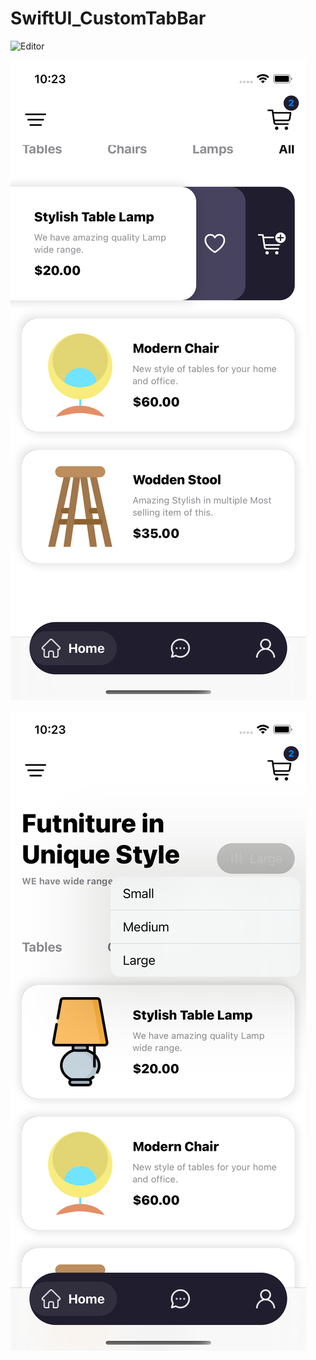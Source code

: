 # SwiftUI_CustomTabBar
 

<img src="./blob/main/SwiftUI_CustomTabBar/Assets.xcassets/screen_1.imageset/simulator_screenshot_20208B85-6C53-4E60-B0E2-1C2AD293E91C.png" alt="Editor" width="300">

![image](https://github.com/HuangWanJun/SwiftUI_CustomTabBar/blob/main/SwiftUI_CustomTabBar/Assets.xcassets/screen_2.imageset/simulator_screenshot_C438AD11-D236-483C-8A60-065FE81AE5C6.png)

![image](https://github.com/HuangWanJun/SwiftUI_CustomTabBar/blob/main/SwiftUI_CustomTabBar/Assets.xcassets/screen_3.imageset/simulator_screenshot_F735AC63-361C-4BEC-A9DC-39AD594747D2.png)
